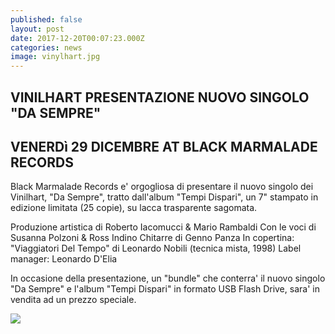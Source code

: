 ```yaml
---
published: false
layout: post
date: 2017-12-20T00:07:23.000Z
categories: news
image: vinylhart.jpg
---
```

## VINILHART PRESENTAZIONE NUOVO SINGOLO "DA SEMPRE"
## VENERDì 29 DICEMBRE AT BLACK MARMALADE RECORDS

Black Marmalade Records e' orgogliosa di presentare il nuovo singolo dei Vinilhart, "Da Sempre", tratto dall'album "Tempi Dispari", un 7" stampato in edizione limitata (25 copie), su lacca trasparente sagomata.

Produzione artistica di Roberto Iacomucci & Mario Rambaldi
Con le voci di Susanna Polzoni & Ross Indino
Chitarre di Genno Panza
In copertina: "Viaggiatori Del Tempo" di Leonardo Nobili (tecnica mista, 1998)
Label manager: Leonardo D'Elia

In occasione della presentazione, un "bundle" che conterra' il nuovo singolo "Da Sempre" e l'album "Tempi Dispari" in formato USB Flash Drive, sara' in vendita ad un prezzo speciale.

![]({{site.baseurl}}/http://i65.tinypic.com/2vvtiy9.jpg)
